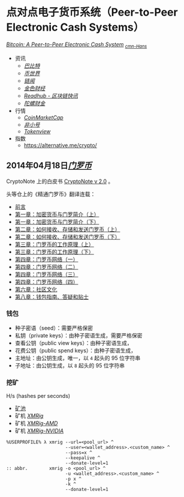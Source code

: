 # 点对点电子货币系统（Peer-to-Peer Electronic Cash Systems）

[*Bitcoin: A Peer-to-Peer Electronic Cash System*](https://bitcoin.org/bitcoin.pdf) <sub>
    [*cmn-Hans*](https://bitcoin.org/files/bitcoin-paper/bitcoin_zh_cn.pdf) </sub>

*   资讯
    *   [*巴比特*](https://8btc.com/)
    *   [*币世界*](https://bishijie.com/)
    *   [*链闻*](https://chainnews.com/)
    *   [*金色财经*](https://jinse.com/)
    *   [*Readhub - 区块链快讯*](https://readhub.cn/blockchain)
    *   [*陀螺财金*](https://tuoluocaijing.cn/)
*   行情
    *   [*CoinMarketCap*](https://coinmarketcap.com/)
    *   [*非小号*](https://feixiaohao.com/)
    *   [*Tokenview*](https://tokenview.com/)
* 指数
    *   <https://alternative.me/crypto/>

## 2014年04月18日[*门罗币*](https://getmonero.org/)

CryptoNote 上的白皮书 [CryptoNote v 2.0](https://cryptonote.org/whitepaper.pdf) 。

头等仓上的《精通门罗币》翻译连载：

*   [前言](https://www.first.vip/project/3837.html)
*   [第一章：加密货币与门罗简介（上）](https://www.first.vip/project/3843.html)
*   [第一章：加密货币与门罗简介（下）](https://www.first.vip/project/3847.html)
*   [第二章：如何接收、存储和发送门罗币（上）](https://www.first.vip/project/3849.html)
*   [第二章：如何接收、存储和发送门罗币（下）](https://www.first.vip/project/3855.html)
*   [第三章：门罗币的工作原理（上）](https://www.first.vip/project/3857.html)
*   [第三章：门罗币的工作原理（下）](https://www.first.vip/project/16697.html)
*   [第四章：门罗币网络（一）](https://www.first.vip/project/16699.html)
*   [第四章：门罗币网络（二）](https://www.first.vip/project/16701.html)
*   [第四章：门罗币网络（三）](https://www.first.vip/project/16703.html)
*   [第四章：门罗币网络（四）](https://www.first.vip/project/3869.html)
*   [第六章：社区文化](https://www.first.vip/project/16709.html)
*   [第八章：钱包指南、答疑和贴士](https://www.first.vip/project/16711.html)

### 钱包

*   种子密语（seed）：需要严格保密
*   私钥（private keys）：由种子密语生成，需要严格保密
*   查看公钥（public view keys）：由种子密语生成，
*   花费公钥（public spend keys）：由种子密语生成，
*   主地址：由公钥生成，唯一，以 `4` 起头的 95 位字符串
*   子地址：由公钥生成，以 `8` 起头的 95 位字符串

### 挖矿

H/s (hashes per seconds)

*   [矿池](https://miningpoolstats.stream/monero)
*   矿机 [*XMRig*](https://github.com/xmrig/xmrig)
*   矿机 [*XMRig-AMD*](https://github.com/xmrig/xmrig-amd)
*   矿机 [*XMRig-NVIDIA*](https://github.com/xmrig/xmrig-nvidia)

```batchfile
%USERPROFILE% λ xmrig --url=<pool_url> ^
                      --user=<wallet_address>.<custom_name> ^
                      --pass=x ^
                      --keepalive ^
                      --donate-level=1
:: abbr.        xmrig -o <pool_url> ^
                      -u <wallet_address>.<custom_name> ^
                      -p x ^
                      -k ^
                      --donate-level=1
```
